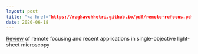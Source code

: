 ```yaml
---
layout: post
title: "<a href="https://raghavchhetri.github.io/pdf/remote-refocus.pdf#view=FitH">Remote-focusing in light-sheet microscopy</a>"
date: 2020-06-18
---
```


<a href="https://raghavchhetri.github.io/pdf/remote-refocus.pdf#view=FitH">Review</a> of remote focusing and recent applications in single-objective light-sheet microscopy
